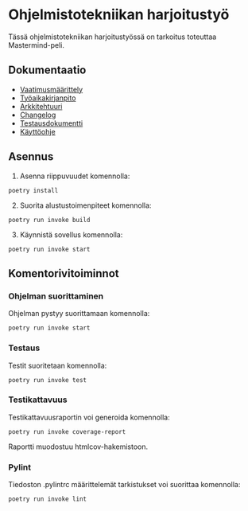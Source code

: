 # Ohjelmistotekniikan harjoitustyö
Tässä ohjelmistotekniikan harjoitustyössä on tarkoitus toteuttaa Mastermind-peli. 
## Dokumentaatio
- [Vaatimusmäärittely](https://github.com/kanuuna1/ohte/blob/master/dokumentaatio/vaatimusmaarittely.md)
- [Työaikakirjanpito](https://github.com/kanuuna1/ohte/blob/master/dokumentaatio/tyoaikakirjanpito.md)
- [Arkkitehtuuri](https://github.com/kanuuna1/ohte/blob/master/dokumentaatio/arkkitehtuuri.md)
- [Changelog](https://github.com/kanuuna1/ohte/blob/master/dokumentaatio/changelog.md)
- [Testausdokumentti](https://github.com/kanuuna1/ohte/blob/master/dokumentaatio/testaus.md)
- [Käyttöohje](https://github.com/kanuuna1/ohte/blob/master/dokumentaatio/kayttoohje.md)

## Asennus
1. Asenna riippuvuudet komennolla:
```
poetry install
```
2. Suorita alustustoimenpiteet komennolla:
```
poetry run invoke build
```
3. Käynnistä sovellus komennolla:
```
poetry run invoke start
```
## Komentorivitoiminnot
### Ohjelman suorittaminen
Ohjelman pystyy suorittamaan komennolla:
```
poetry run invoke start
```
### Testaus
Testit suoritetaan komennolla:
```
poetry run invoke test
```
### Testikattavuus
Testikattavuusraportin voi generoida komennolla:
```
poetry run invoke coverage-report
```
Raportti muodostuu htmlcov-hakemistoon.
### Pylint
Tiedoston .pylintrc määrittelemät tarkistukset voi suorittaa komennolla:
```
poetry run invoke lint
```